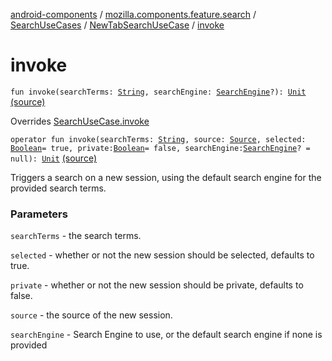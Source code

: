 [android-components](../../../index.md) / [mozilla.components.feature.search](../../index.md) / [SearchUseCases](../index.md) / [NewTabSearchUseCase](index.md) / [invoke](./invoke.md)

# invoke

`fun invoke(searchTerms: `[`String`](https://kotlinlang.org/api/latest/jvm/stdlib/kotlin/-string/index.html)`, searchEngine: `[`SearchEngine`](../../../mozilla.components.browser.search/-search-engine/index.md)`?): `[`Unit`](https://kotlinlang.org/api/latest/jvm/stdlib/kotlin/-unit/index.html) [(source)](https://github.com/mozilla-mobile/android-components/blob/master/components/feature/search/src/main/java/mozilla/components/feature/search/SearchUseCases.kt#L76)

Overrides [SearchUseCase.invoke](../-search-use-case/invoke.md)

`operator fun invoke(searchTerms: `[`String`](https://kotlinlang.org/api/latest/jvm/stdlib/kotlin/-string/index.html)`, source: `[`Source`](../../../mozilla.components.browser.session/-session/-source/index.md)`, selected: `[`Boolean`](https://kotlinlang.org/api/latest/jvm/stdlib/kotlin/-boolean/index.html)` = true, private: `[`Boolean`](https://kotlinlang.org/api/latest/jvm/stdlib/kotlin/-boolean/index.html)` = false, searchEngine: `[`SearchEngine`](../../../mozilla.components.browser.search/-search-engine/index.md)`? = null): `[`Unit`](https://kotlinlang.org/api/latest/jvm/stdlib/kotlin/-unit/index.html) [(source)](https://github.com/mozilla-mobile/android-components/blob/master/components/feature/search/src/main/java/mozilla/components/feature/search/SearchUseCases.kt#L95)

Triggers a search on a new session, using the default search engine for the provided search terms.

### Parameters

`searchTerms` - the search terms.

`selected` - whether or not the new session should be selected, defaults to true.

`private` - whether or not the new session should be private, defaults to false.

`source` - the source of the new session.

`searchEngine` - Search Engine to use, or the default search engine if none is provided